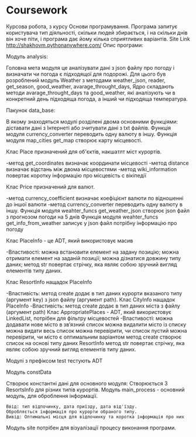 # Coursework
Курсова робота, з курсу Основи програмування.
Програма запитує користувача тип діяльності, скільки людей збирається, і на скільки днів він хоче піти, і програма дає йому кілька сприятливих варіантів.
Site Link http://shakhovm.pythonanywhere.com/
Опис програми:
  
  Модуль  analysis:
  
  Головна мета модуля це аналізувати дані з json файлу про погоду і визначати
  чи погода є підходящої для подорожі. Для цього був розроблений модуль Weather
  з методами weather_json, reader, get_season, good_weather, avarage_throught_days,
  Ядро складають методи avarage_throught_days та good_weather, які аналізують чи в
  конкретний день підходяща погода, а інший чи підходяща температура.
  
  Пакунок data_base:
  
  В якому знаходяться модулі розділені двома основними функціями: діставати дані з
  Інтернеті або зчитувати дані з txt файлів.
  Функція модуля currency_converter переводить одну валюту в іншу.
  Функція модуля map_cities get_map створює карту місцевості.
  
  Клас Place призначений для об'єктів, накшатлт міст курортів. 
  
   -метод get_coordinates визначає координати місцевості
   -метод distance визначає відстань між двома місцевостями
   -метод wiki_information повертає коротку інформацію про місцевість с вікіпедії
   
  Клас Price призначений для валют.
  
   -метод currency_coefficient визначає коефіцієнт валюти по відношенні до іншої валюти
   -метод currency_converter переводить одну валюту в іншу.
  Функція модуля weahter_funcs get_weather_json створює json файл з прогнозом погоди на 5 днів
  Функція модуля weahter_funcs get_info_from_weather записує у json файл потрібну інформацію про погоду
  
  Клас PlaceInfo - це ADT, який використовує масив
  
   -Властивості:
   можна встановити елемент на задану позицію;
   можна отримати елемент на заданій позиції;
   можна дізнатися довжину типу даних;
   метод str повертає стрічку, яка являє собою зручний вигляд елементів типу даних.
   
  Клас ResortInfo нащадок PlaceInfo
 
   -Властивість:
   метод create додає в тип даних курорти вказаного типу (аргумент key) з json файлу (аргумент path).
  Клас CityInfo нащадок PlaceInfo
   -Властивість:
   метод create додає в тип даних міста з файлу (аргумент path)
  Клас AppropriatePlaces - ADT, який використовує LinkedList, потрібен для фільтру місцевостей
   -Властивості:
    можна додавати нове місто в зв’язний список
    можна видалити місто із списку
    можна видати весь список
    можна перевірити, чи список пустий
    можна перевірити, чи місто є оптимальним варіантом
    метод create створює список на основі типу даних ResortInfo
    метод str повертає стрічку, яка являє собою зручний вигляд елементів типу даних.
    
  Модулі з префіксом test тестують ADT
  
  Модуль constData
  
   Створює константні дані для основного модуля: Створюється 3 ResortsInfo для різних типів курортів.
  Модуль main_process - основний модуль, для оброблення інформації.

    Ввід: тип відпочинку, дата приїзду, дата від'їзду.
    Обробляється інформація про курорти обраного типу.
    Вивід: Оптимальні місця для відпочинку та коротка інформація про них 
  Модуль site потрібен для візуалізації процесу виконання програми. 

